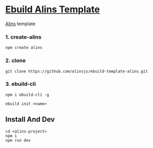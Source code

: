 <!--
 * @Author: theajack
 * @Date: 2023-05-09 22:31:06
 * @Description: Coding something
-->
# [Ebuild Alins Template](https://github.com/alinsjs/ebuild-template-alins)

[Alins](https://github.com/alinsjs/alins) template

### 1. create-alins

```
npm create alins
```

### 2. clone

```
git clone https://github.com/alinsjs/ebuild-template-alins.git
```

### 3. ebuild-cli

```
npm i ebuild-cli -g
```

```
ebuild init <name>
```


## Install And Dev

```
cd <alins-project>
npm i
npm run dev
```